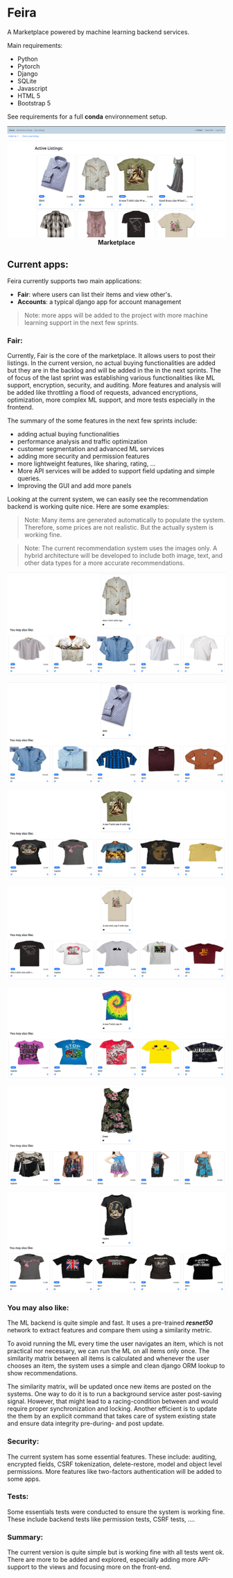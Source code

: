 # Feira

A Marketplace powered by machine learning backend services.

Main requirements:
- Python 
- Pytorch
- Django
- SQLite
- Javascript
- HTML 5
- Bootstrap 5

See requirements for a full **conda** environnement setup.


<p align="center">
  <img src="images/main.png">
  <br><b> Marketplace </b>
</p>

## Current apps:
Feira currently supports two main applications:
 - **Fair**: where users can list their items and view other's. 
 - **Accounts**: a typical django app for account management

> Note: more apps will be added to the project with more machine learning support in the next few sprints.

### Fair:
 Currently, Fair is the core of the marketplace. It allows users to post their listings. In the current version, no actual buying functionalities are added but they are in the backlog and will be added in the in the next sprints. The of focus of the last sprint was establishing various functionalities like ML support, encryption, security, and auditing. More features and analysis will be added like throttling a flood of requests, advanced encryptions, optimization, more complex ML support, and more tests especially in the frontend.

 The summary of the some features in the next few sprints include:
 - adding actual buying functionalities
 - performance analysis and traffic optimization
 - customer segmentation and advanced ML services
 - adding more security and permission features
 - more lightweight features, like sharing, rating, ...
 - More API services will be added to support field updating and simple queries.
 - Improving the GUI and add more panels
  

 Looking at the current system, we can easily see the recommendation backend is working quite nice. Here are some examples:

> Note: Many items are generated automatically to populate the system. Therefore, some prices are not realistic. But the actually system is working fine.


> Note: The current recommendation system uses the images only. A hybrid architecture will be developed to include both image, text, and other data types for a more accurate recommendations.

<p align="center">
  <img src="images/recommendations_1.png">
</p>

<p align="center">
  <img src="images/recommendations_2.png">
</p>

<p align="center">
  <img src="images/recommendations_3.png">
</p>
   

<p align="center">
  <img src="images/recommendations_4.png">
</p>


<p align="center">
  <img src="images/recommendations_5.png">
</p>

<p align="center">
  <img src="images/recommendations_6.png">
</p>

<p align="center">
  <img src="images/recommendations_7.png">
</p>

### You may also like:
The ML backend is quite simple and fast. It uses a pre-trained ***resnet50*** network to extract features and compare them using a similarity metric.

To avoid running the ML every time the user navigates an item, which is not practical nor necessary, we can run the ML on all items only once. The similarity matrix between all items is calculated and whenever the user chooses an item, the system uses a simple and clean django ORM lookup to show recommendations.

The similarity matrix, will be updated once new items are posted on the systems. One way to do it is to run a background service aster post-saving signal. However, that might lead to a racing-condition between and would require proper synchronization and locking. Another efficient is to update the them by an explicit command that takes care of system existing state and ensure data integrity pre-during- and post update.

### Security:
The current system has some essential features. These include: auditing, encrypted fields, CSRF tokenization, delete-restore, model and object level permissions. More features like two-factors authentication will be added to some apps.


### Tests:
Some essentials tests were conducted to ensure the system is working fine. These include backend tests like permission tests, CSRF tests, ....


### Summary:
The current version is quite simple but is working fine with all tests went ok. There are more to be added and explored, especially adding more API-support to the views and focusing more on the front-end. 